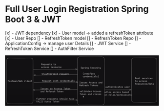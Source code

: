 # Full User Login Registration Spring Boot 3 & JWT

[x] - JWT dependency
[x] - User model -> added a refreshToken attribute
[x] - User Repo
[] - RefreshToken model
[] - RefreshToken Repo
[] - ApplicationConfig -> manage user Details
[] - JWT Service
[] - RefreshToken Service
[] - AuthFilter Service

![diagram_1.png](src%2Fmain%2Fresources%2Fstatic%2Fassert%2Fdiagram_1.png)


